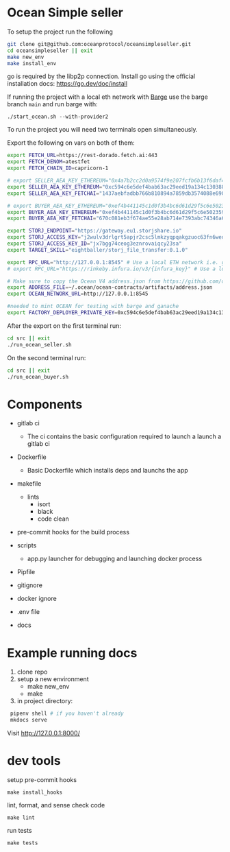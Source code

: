 # Ocean Simple seller

To setup the project run the following

```bash
git clone git@github.com:oceanprotocol/oceansimpleseller.git
cd oceansimpleseller || exit
make new_env
make install_env
```

go is required by the libp2p connection. Install go using the official
installation docs: https://go.dev/doc/install

If running the project with a local eth network with [Barge](https://github.com/oceanprotocol/barge/branches) use the barge branch `main` and run barge with:
```
./start_ocean.sh --with-provider2
```

To run the project you will need two terminals open simultaneously.

Export the following on vars on both of them:

```bash
export FETCH_URL=https://rest-dorado.fetch.ai:443
export FETCH_DENOM=atestfet
export FETCH_CHAIN_ID=capricorn-1

# export SELLER_AEA_KEY_ETHEREUM="0x4a7b2cc2d0a9574f9e207fcfb6b13f6daf4e90b9e0f50e389a68f507f9767880" # Rinkeby
export SELLER_AEA_KEY_ETHEREUM="0xc594c6e5def4bab63ac29eed19a134c130388f74f019bc74b8f4389df2837a58" # BARGE/GANACHE TEST_PRIVATE_KEY1 from pytest.ini
export SELLER_AEA_KEY_FETCHAI="1437aebfadbb766b810894a7859db3574088e6909f229e484e2e14e00b7c0875"

# export BUYER_AEA_KEY_ETHEREUM="0xef4b441145c1d0f3b4bc6d61d29f5c6e502359481152f869247c7a4244d45209" # Rinkeby
export BUYER_AEA_KEY_ETHEREUM="0xef4b441145c1d0f3b4bc6d61d29f5c6e502359481152f869247c7a4244d45209" # BARGE/GANACHE TEST_PRIVATE_KEY2 from pytest.ini
export BUYER_AEA_KEY_FETCHAI="670c081eb3f674ae55e28ab714e7393abc74346a6fc738b1bf245140a038a3bb"

export STORJ_ENDPOINT="https://gateway.eu1.storjshare.io"
export STORJ_ACCESS_KEY="j2wulv3drlgrt5apjr2csc5lmkzyqpqakgzuoc63fn6wedxmnu2ng"
export STORJ_ACCESS_KEY_ID="jx7bgg74ceog3eznrovaiqcy23sa"
export TARGET_SKILL="eightballer/storj_file_transfer:0.1.0"

export RPC_URL="http://127.0.0.1:8545" # Use a local ETH network i.e. ganache / barge
# export RPC_URL="https://rinkeby.infura.io/v3/{infura_key}" # Use a local ETH network i.e. ganache / barge

# Make sure to copy the Ocean V4 address.json from https://github.com/oceanprotocol/contracts/blob/main/addresses/address.json
export ADDRESS_FILE=~/.ocean/ocean-contracts/artifacts/address.json
export OCEAN_NETWORK_URL=http://127.0.0.1:8545

#needed to mint OCEAN for testing with barge and ganache
export FACTORY_DEPLOYER_PRIVATE_KEY=0xc594c6e5def4bab63ac29eed19a134c130388f74f019bc74b8f4389df2837a58
```

After the export on the first terminal run:

```bash
cd src || exit
./run_ocean_seller.sh
```

On the second terminal run:

```bash
cd src || exit
./run_ocean_buyer.sh
```

# Components

- gitlab ci

  - The ci contains the basic configuration required to launch a launch a gitlab ci

- Dockerfile

  - Basic Dockerfile which installs deps and launchs the app

- makefile
  - lints
    - isort
    - black
    - code clean
- pre-commit hooks for the build process

- scripts

  - app.py launcher for debugging and launching docker process

- Pipfile

- gitignore
- docker ignore
- .env file
- docs

# Example running docs

1. clone repo
2. setup a new environment
   - make new_env
   - make
3. in project directory:

```bash
 pipenv shell # if you haven't already
 mkdocs serve
```

Visit http://127.0.0.1:8000/

# dev tools

setup pre-commit hooks

```console
make install_hooks
```

lint, format, and sense check code

```console
make lint
```

run tests

```console
make tests
```
